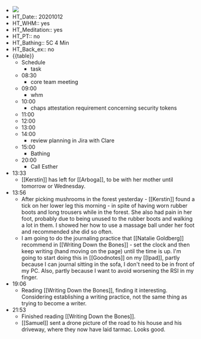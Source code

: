 - ![](https://firebasestorage.googleapis.com/v0/b/firescript-577a2.appspot.com/o/imgs%2Fapp%2FDavidsroam%2FabGUe3xwmC.gif?alt=media&token=00904154-1b93-448a-9039-fd6d1d95fc48)
- HT_Date:: 20201012
- HT_WHM:: yes
- HT_Meditation:: yes
- HT_PT:: no
- HT_Bathing:: 5C  4 Min
- HT_Back_ex:: no
- {{table}}
    - Schedule
        - task
    - 08:30
        - core team meeting
    - 09:00
        - whm
    - 10:00
        - chaps attestation requirement concerning security tokens
    - 11:00
    - 12:00
    - 13:00
    - 14:00
        - review planning in Jira with Clare
    - 15:00
        - Bathing
    - 20:00
        - Call Esther
-  13:33
    - [[Kerstin]] has left for [[Arboga]], to be with her mother until tomorrow or Wednesday.
- 13:56
    - After picking mushrooms in the forest yesterday - [[Kerstin]] found a tick on her lower leg this morning  - in spite of having worn rubber boots and long trousers while in the forest. She also had pain in her foot, probably due to being unused to the rubber boots and walking a lot in them. I showed her how to use  a massage ball under her foot and recommended she did so often.
    - I am going to do the journaling practice that [[Natalie Goldberg]] recommend in [[Writing Down the Bones]] - set the clock and then keep writing (hand moving on the page) until the time is up. I'm going to start doing this in [[Goodnotes]] on my [[Ipad]], partly because I can journal sitting in the sofa, I don't need to be in front of my PC. Also, partly because I want to avoid worsening the RSI in my finger.
- 19:06
    - Reading [[Writing Down the Bones]], finding it interesting. Considering establishing a writing practice, not the same thing as trying to become a writer.
- 21:53
    - Finished reading [[Writing Down the Bones]].
    - [[Samuel]] sent a drone picture of the road to his house and his driveway, where they now have laid tarmac. Looks good.

